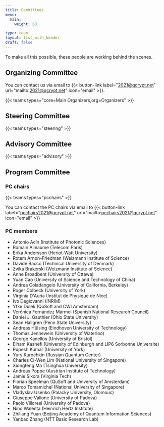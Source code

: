 ```yaml
---
title: Committees
menu:
  main:
    weight: 60

type: team
layout: list_with_header
draft: false
---
```



To make all this possible, these people are working behind the scenes.


## Organizing Committee

You can contact us via email to {{< button-link label="2021@qcrypt.net" url="mailto:2021@qcrypt.net" icon="email" >}}.


{{< teams types="core=Main Organizers,org=Organizers" >}}

## Steering Committee

{{< teams types="steering" >}}


## Advisory  Committee

{{< teams types="advisory" >}}


## Program Committee
### PC chairs

{{< teams types="pcchairs" >}}

You can contact the PC chairs via email to {{< button-link label="pcchairs2021@qcrypt.net" url="mailto:pcchairs2021@qcrypt.net" icon="email" >}}<br>



### PC members
* Antonio Acín (Institute of Photonic Sciences)
* Romain Alléaume (Telecom Paris)
* Erika Andersson	(Heriot-Watt University)
* Rotem Arnon-Friedman (Weizmann Institute of Science)
* Davide Bacco (Technical University of Denmark)
* Zvika Brakerski (Weizmann Institute of Science)
* Anne Broadbent (University of Ottawa)
* Yuan Cao (University of Science and Technology of China)
* Andrea Coladangelo (University of California, Berkeley)
* Roger Colbeck (University of York)
* Virginia D'Auria (Institut de Physique de Nice)
* Ivo Degiovanni (INRIM)
* Yfke Dulek (QuSoft and CWI Amsterdam)
* Verónica Fernández Mármol (Spanish National Research Council)
* Daniel J. Gauthier (Ohio State University)
* Sean Hallgren (Penn State University)
* Andreas Hülsing (Eindhoven University of Technology)
* Thomas Jennewein (University of Waterloo)
* George Kanellos (University of Bristol)
* Elham Kashefi (University of Edinburgh and LIP6 Sorbonne Universite)
* Rupesh Kumar (University of York)
* Yury Kurochkin (Russian Quantum Center)
* Charles Ci-Wen Lim (National University of Singapore)
* Xiongfeng Ma (Tsinghua University)
* Andreas Poppe (Austrian Institute of Technology)
* Jamie Sikora (Virginia Tech)
* Florian Speelman (QuSoft and University of Amsterdam)
* Marco Tomamichel (National University of Singapore)
* Vladyslav Usenko (Palacky University, Olomouc)
* Giuseppe Vallone (University of Padova)
* Paolo Villoresi (University of Padova)
* Nino Walenta (Heinrich Hertz Institute)
* Zhiliang Yuan (Beijing Academy of Quantum Information Sciences)
* Yanbao Zhang (NTT Basic Research Lab)
